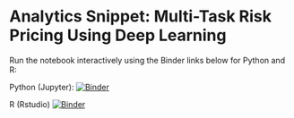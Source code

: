 # Analytics Snippet: Multi-Task Risk Pricing Using Deep Learning

Run the notebook interactively using the Binder links below for Python and R:

Python (Jupyter): [![Binder](https://mybinder.org/badge.svg)](https://mybinder.org/v2/gh/ActuariesInstitute/analytics-snippet-multitask/master?filepath=Multitasking%20Risk%20Pricing.ipynb)

R (Rstudio) [![Binder](https://mybinder.org/badge.svg)](https://mybinder.org/v2/gh/ActuariesInstitute/analytics-snippet-multitask/master?filepath=multitask_risk_pricing.R&urlpath=rstudio)
